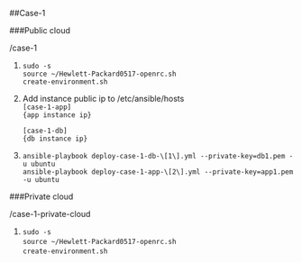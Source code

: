 ##Case-1

###Public cloud

/case-1  

1. `sudo -s`  
   `source ~/Hewlett-Packard0517-openrc.sh`  
   `create-environment.sh`     
   
2. Add instance public ip to /etc/ansible/hosts  
    `[case-1-app]`  
    `{app instance ip}`  

    `[case-1-db]`  
    `{db instance ip}`      
    
3. `ansible-playbook deploy-case-1-db-\[1\].yml --private-key=db1.pem -u ubuntu`  
   `ansible-playbook deploy-case-1-app-\[2\].yml --private-key=app1.pem -u ubuntu`  
   

###Private cloud

/case-1-private-cloud  

1. `sudo -s`  
   `source ~/Hewlett-Packard0517-openrc.sh`  
   `create-environment.sh`     

